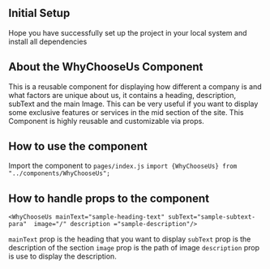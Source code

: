 ## Initial Setup

Hope you have successfully set up the project in your local system and install all dependencies

## About the WhyChooseUs Component

This is a reusable component for displaying how different a company is and what factors are unique about us, it contains a heading, description, subText and the main Image. This can be very useful if you want to display some exclusive features or services in the mid section of the site. This Component is highly reusable and customizable via props.

## How to use the component

Import the component to `pages/index.js`
`import {WhyChooseUs} from "../components/WhyChooseUs";`

## How to handle props to the component

```
<WhyChooseUs mainText="sample-heading-text" subText="sample-subtext-para"  image="/" description ="sample-description"/>
```

`mainText` prop is the heading that you want to display
`subText` prop is the description of the section
`image` prop is the path of image
`description` prop is use to display the description.
